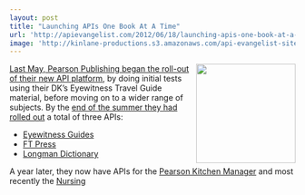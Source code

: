 ```yaml
---
layout: post
title: "Launching APIs One Book At A Time"
url: 'http://apievangelist.com/2012/06/18/launching-apis-one-book-at-a-time/'
image: 'http://kinlane-productions.s3.amazonaws.com/api-evangelist-site/blog/pearson-nursing-guide.jpg'
---
```


[<img class="c1" src="http://kinlane-productions.s3.amazonaws.com/api-evangelist/pearson/pearson-nursing-guide.jpg" alt="" width="175" align="right" />][1]

[Last May, Pearson Publishing began the roll-out of their new API platform][2], by doing initial tests using their DK’s Eyewitness Travel Guide material, before moving on to a wider range of subjects. By the [end of the summer they had rolled out][3] a total of three APIs:

  * [Eyewitness Guides][4]
  * [FT Press][5]
  * [Longman Dictionary][6]

A year later, they now have APIs for the [Pearson Kitchen Manager][7] and most recently the [Nursing ][1]

   [1]: http://developer.pearson.com/api/nursing-health-survival-guides-api/apimethod/get-article/189/overview
   [2]: http://developer.mimeo.com/blog/blog_detail.php?ID=103
   [3]: http://blog.apievangelist.com/2011/08/16/re-inventing-pearson-publishing-using-apis/
   [4]: http://developer.pearson.com/api/eyewitness-guides/apimethod/entries-guide/189/overview
   [5]: http://developer.pearson.com/api/ft-press/apimethod/get-book-block/189/overview
   [6]: http://developer.pearson.com/api/longman-dictionary/apimethod/get-entry-0/189/overview
   [7]: http://developer.pearson.com/api/pearson-kitchen-manager/apimethod/courses/190/overview
